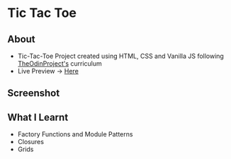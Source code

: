 # Tic Tac Toe
## About
- Tic-Tac-Toe Project created using HTML, CSS and Vanilla JS following [TheOdinProject's](https://theodinproject.com) curriculum
- Live Preview -> [Here](https://devashishchakraborty.github.io/tic-tac-toe)
## Screenshot

## What I Learnt
- Factory Functions and Module Patterns
- Closures
- Grids
